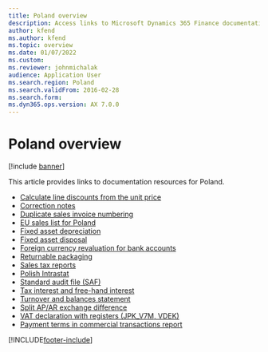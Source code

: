 ```yaml
---
title: Poland overview
description: Access links to Microsoft Dynamics 365 Finance documentation resources for Poland, including links to resources about tax information. 
author: kfend
ms.author: kfend
ms.topic: overview
ms.date: 01/07/2022
ms.custom:
ms.reviewer: johnmichalak  
audience: Application User
ms.search.region: Poland
ms.search.validFrom: 2016-02-28
ms.search.form:
ms.dyn365.ops.version: AX 7.0.0
---
```


# Poland overview

[!include [banner](../../includes/banner.md)]

This article provides links to documentation resources for Poland. 

- [Calculate line discounts from the unit price](emea-pol-line-discount-calculation-from-unit-price.md)
- [Correction notes](emea-pol-correction-notes.md)
- [Duplicate sales invoice numbering](emea-pol-sales-invoice-duplicates-numbering.md)
- [EU sales list for Poland](emea-pol-eu-sales-list.md)
- [Fixed asset depreciation](emea-pol-fixed-assets-depreciation.md)
- [Fixed asset disposal](emea-pol-fixed-asset-disposal-functionality-extension.md)
- [Foreign currency revaluation for bank accounts](../europe/emea-foreign-currency-revaluation.md)
- [Returnable packaging](emea-pol-returnable-packages.md)
- [Sales tax reports](emea-pol-sales-tax-reports.md)
- [Polish Intrastat](emea-pol-intrastat.md)
- [Standard audit file (SAF)](emea-pol-standard-audit-file-saf.md)
- [Tax interest and free-hand interest](emea-pol-interest-calculation.md)
- [Turnover and balances statement](emea-pol-turnover-balances-statement.md)
- [Split AP/AR exchange difference](emea-pol-split-ap-ar-exchange-difference.md)
- [VAT declaration with registers (JPK_V7M, VDEK)](emea-pol-vdek.md)
- [Payment terms in commercial transactions report](emea-pol-payment-terms-report.md)


[!INCLUDE[footer-include](../../../includes/footer-banner.md)]

